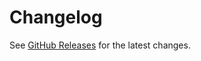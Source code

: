 # Changelog

See [GitHub Releases](https://github.com/depot/sdk-node/releases) for the latest changes.
